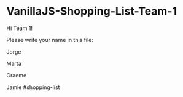 # VanillaJS-Shopping-List-Team-1

Hi Team 1!

Please write your name in this file:

Jorge

Marta

Graeme

Jamie
#shopping-list 
